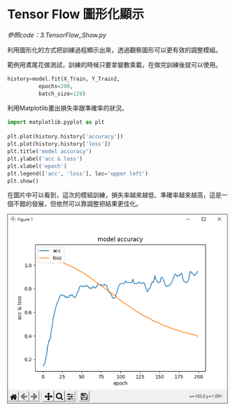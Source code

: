 # Tensor Flow 圖形化顯示

_參照code：3.TensorFlow_Show.py_

利用圖形化的方式把訓練過程顯示出來，透過觀察圖形可以更有效的調整模組。

範例用鳶尾花做測試，訓練的時候只要拿變數乘載，在做完訓練後就可以使用。

```python
history=model.fit(X_Train, Y_Train2,
          epochs=200,
          batch_size=128)
```

利用Matplotlib畫出損失率跟準確率的狀況。


```python
import matplotlib.pyplot as plt

plt.plot(history.history['accuracy'])
plt.plot(history.history['loss'])
plt.title('model accuracy')
plt.ylabel('acc & loss')
plt.xlabel('epoch')
plt.legend(['acc', 'loss'], loc='upper left')
plt.show()
```

在圖片中可以看到，這次的模組訓練，損失率越來越低、準確率越來越高，這是一個不錯的發展，但依然可以靠調整把結果更佳化。

![show](./IMG/Show.png)